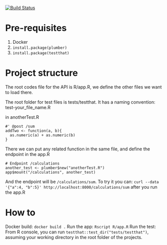 [![Build Status](https://travis-ci.com/prdx/DS5110-final-project.svg?token=Bku4c8XtGXoto53hwmYA&branch=master)](https://travis-ci.com/prdx/DS5110-final-project)

# Pre-requisites
1. Docker
2. `install.package(plumber)`
2. `install.package(testthat)`

# Project structure

The root codes file for the API is R/app.R, we define the other files we want to load there. 

The root folder for test files is tests/testthat. It has a naming convention: test-your_file_name.R

in anotherTest.R
```
#' @post /sum
addTwo <- function(a, b){
  as.numeric(a) + as.numeric(b)
}
```

There we can put any related function in the same file, and define the endpoint in the app.R

```
# Endpoint /calculations
another_test <- plumber$new("anotherTest.R")
app$mount("/calculations", another_test)
```

And the endpoint will be `/calculations/sum`.
To try it you can: `curl --data '{"a":4, "b":5}' http://localhost:8000/calculations/sum` after you run the app.R

# How to
Docker build: `docker build .`
Run the app: `Rscript R/app.R` 
Run the test: From R console, you can run `testthat::test_dir("tests/testthat")`, assuming your working directory in the root folder of the projects.


